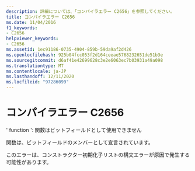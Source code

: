 ```yaml
---
description: 詳細については、「コンパイラエラー C2656」を参照してください。
title: コンパイラエラー C2656
ms.date: 11/04/2016
f1_keywords:
- C2656
helpviewer_keywords:
- C2656
ms.assetid: 1ec91186-0735-4904-859b-59da9af2d426
ms.openlocfilehash: 925b04fcc053f2d164ceeae5768232651de51b3e
ms.sourcegitcommit: d6af41e42699628c3e2e6063ec7b03931a49a098
ms.translationtype: MT
ms.contentlocale: ja-JP
ms.lasthandoff: 12/11/2020
ms.locfileid: "97286099"
---
```

# <a name="compiler-error-c2656"></a>コンパイラエラー C2656

' function ': 関数はビットフィールドとして使用できません

関数は、ビットフィールドのメンバーとして宣言されています。

このエラーは、コンストラクター初期化子リストの構文エラーが原因で発生する可能性があります。
